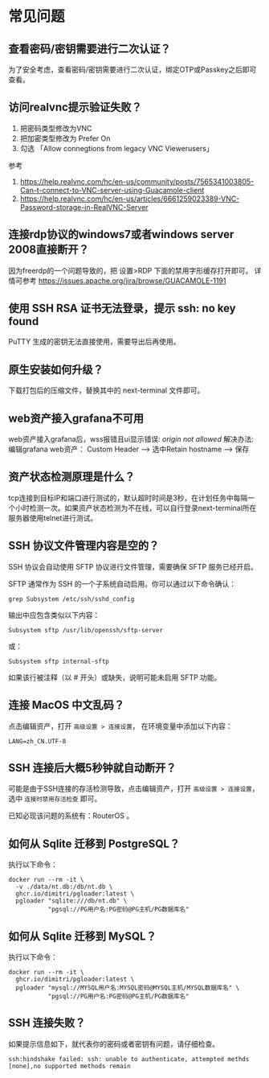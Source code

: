 # 常见问题

## 查看密码/密钥需要进行二次认证？

为了安全考虑，查看密码/密钥需要进行二次认证，绑定OTP或Passkey之后即可查看。

## 访问realvnc提示验证失败？

1. 把密码类型修改为VNC
2. 把加密类型修改为 Prefer On
3. 勾选 「Allow connegtions from legacy VNC Viewerusers」

参考 
1. https://help.realvnc.com/hc/en-us/community/posts/7565341003805-Can-t-connect-to-VNC-server-using-Guacamole-client
2. https://help.realvnc.com/hc/en-us/articles/6661259023389-VNC-Password-storage-in-RealVNC-Server


## 连接rdp协议的windows7或者windows server 2008直接断开？

因为freerdp的一个问题导致的，把 设置>RDP 下面的禁用字形缓存打开即可。
详情可参考 https://issues.apache.org/jira/browse/GUACAMOLE-1191

## 使用 SSH RSA 证书无法登录，提示 ssh: no key found

PuTTY 生成的密钥无法直接使用，需要导出后再使用。

## 原生安装如何升级？

下载打包后的压缩文件，替换其中的 next-terminal 文件即可。

## web资产接入grafana不可用

web资产接入grafana后，wss报错且ui显示错误: *origin not allowed*
解决办法:
编辑grafana web资产： Custom Header --> 选中Retain hostname  --> 保存

## 资产状态检测原理是什么？

tcp连接到目标IP和端口进行测试的，默认超时时间是3秒，在计划任务中每隔一个小时检测一次。如果资产状态检测为不在线，可以自行登录next-terminal所在服务器使用telnet进行测试。

## SSH 协议文件管理内容是空的？

SSH 协议会自动使用 SFTP 协议进行文件管理，需要确保 SFTP 服务已经开启。

SFTP 通常作为 SSH 的一个子系统自动启用。你可以通过以下命令确认：

```shell
grep Subsystem /etc/ssh/sshd_config
```
输出中应包含类似以下内容：
```shell
Subsystem sftp /usr/lib/openssh/sftp-server
```
或：
```shell
Subsystem sftp internal-sftp
```
如果该行被注释（以 # 开头）或缺失，说明可能未启用 SFTP 功能。

## 连接 MacOS 中文乱码？

点击编辑资产，打开 `高级设置 > 连接设置`， 在环境变量中添加以下内容：

```shell
LANG=zh_CN.UTF-8
```

## SSH 连接后大概5秒钟就自动断开？

可能是由于SSH连接的存活检测导致，点击编辑资产，打开 `高级设置 > 连接设置`，选中 `连接时禁用存活检查` 即可。

已知必现该问题的系统有：RouterOS 。

## 如何从 Sqlite 迁移到 PostgreSQL？

执行以下命令：
```shell
docker run --rm -it \
  -v ./data/nt.db:/db/nt.db \
  ghcr.io/dimitri/pgloader:latest \
  pgloader "sqlite:///db/nt.db" \
           "pgsql://PG用户名:PG密码@PG主机/PG数据库名"
```

## 如何从 Sqlite 迁移到 MySQL？
执行以下命令：
```shell
docker run --rm -it \
  ghcr.io/dimitri/pgloader:latest \
  pgloader "mysql://MYSQL用户名:MYSQL密码@MYSQL主机/MYSQL数据库名" \
           "pgsql://PG用户名:PG密码@PG主机/PG数据库名"

```

## SSH 连接失败？

如果提示信息如下，就代表你的密码或者密钥有问题，请仔细检查。

```shell
ssh:hindshake failed: ssh: unable to authenticate, attempted methds [none],no supported methods remain
```